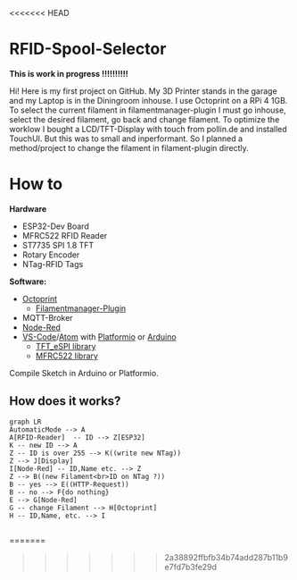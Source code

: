 <<<<<<< HEAD
# RFID-Spool-Selector
**This is work in progress !!!!!!!!!!**

Hi! Here is my first project on GitHub. 
My 3D Printer stands in the garage and my Laptop is in the Diningroom inhouse. I use Octoprint on a RPi 4 1GB. To select the current filament in filamentmanager-plugin I must go inhouse, select the desired filament, go back and change filament. To optimize the worklow I bought a LCD/TFT-Display with touch from pollin.de and installed TouchUI. But this was to small and inperformant. So I planned a method/project to change the filament in filament-plugin directly.

# How to
**Hardware** 
- ESP32-Dev Board
- MFRC522 RFID Reader
- ST7735 SPI 1.8 TFT
- Rotary Encoder
- NTag-RFID Tags

**Software:**
 - [Octoprint](https://octoprint.org/) 
	 - [Filamentmanager-Plugin](https://plugins.octoprint.org/plugins/filamentmanager/)
 - MQTT-Broker
 - [Node-Red](https://nodered.org/)
 - [VS-Code](https://code.visualstudio.com/)/[Atom](https://atom.io/) with [Platformio](https://platformio.org/) or [Arduino](https://www.arduino.cc/)
	 - [TFT_eSPI library](https://github.com/Bodmer/TFT_eSPI)
	 - [MFRC522 library](https://github.com/miguelbalboa/rfid)
	 
Compile Sketch in Arduino or Platformio. 

## How does it works?


```mermaid
graph LR
AutomaticMode --> A 
A[RFID-Reader]  -- ID --> Z[ESP32]
K -- new ID --> A
Z -- ID is over 255 --> K((write new NTag))
Z --> J[Display] 
I[Node-Red] -- ID,Name etc. --> Z
Z --> B((new Filament<br>ID on NTag ?))
B -- yes --> E((HTTP-Request))
B -- no --> F{do nothing} 
E --> G[Node-Red]
G -- change Filament --> H[Octoprint]
H -- ID,Name, etc. --> I


```



<!--stackedit_data:
eyJoaXN0b3J5IjpbLTQ1NTc0OTYxLDI3NDkwNzYzNl19
-->
=======

>>>>>>> 2a38892ffbfb34b74add287b11b9e7fd7b3fe29d
